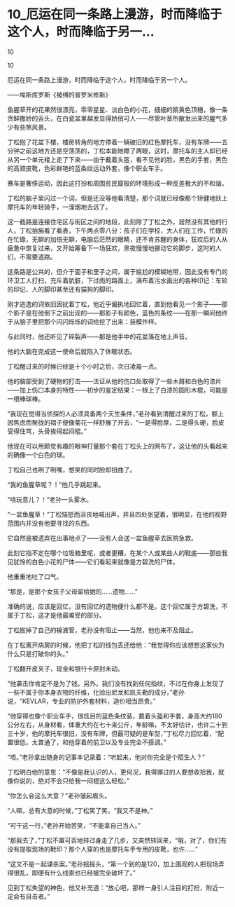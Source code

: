 # 10_厄运在同一条路上漫游，时而降临于这个人，时而降临于另一...

10

10

厄运在同一条路上漫游，时而降临于这个人，时而降临于另一个人。

——埃斯库罗斯《被缚的普罗米修斯》

鱼腥草开的花果然很漂亮，零零星星、淡白色的小花，细细的鹅黄色顶穗，像一条贪鲜撒娇的舌头，在白瓷盆里越发显得娇俏可人——尽管叶茎所散发出来的腥气多少有些煞风景。

丁松抱了花盆下楼，楼房转角的地方停着一辆破旧的红色摩托车，没有车牌——五分钟之前这地方还是空荡荡的，丁松本能地瞟了两眼，这时，摩托车的主人却已经从另一个单元楼上走了下来——由于戴着头盔，看不见他的脸，黑色的手套，黑色的高颈皮靴，色彩鲜艳的蓝条纹运动外套，像个职业车手。

赛车是奢侈运动，因此这打扮和周围贫民窟般的环境形成一种反差极大的不和谐。

丁松的脑子里闪过一个词，但是还没等他看清楚，那个词就已经像那个矫健地跃上摩托车的年轻骑手，一溜烟地去远了。

这一截路是连接住宅区与街区之间的地段，此刻除了丁松之外，居然没有其他的行人，丁松抬腕看了看表，下午两点零八分：孩子们在学校，大人们在工作，忙碌的在忙碌，无聊的加倍无聊，电脑后茫然的眼睛，还不肯苏醒的身体，狂欢后的人从疲惫中恢复过来，又开始筹备下一场狂欢，黑夜慢慢地挪动它的脚步，这时的人们，不需要道路。

这条路是公共的，但介于面子和里子之间，属于尴尬的模糊地带，因此没有专门的环卫工人打扫，充斥着肮脏，下过雨的路面上，满布着污水画出的各种印记：车轮的印记、人的脚印甚至还有猫狗的脚印。

刚才逃逸的词依旧困扰着丁松，他近乎偏执地回忆着，直到他看见一个影子——那个影子是在他倒下之前出现的——那影子有颜色，蓝色的条纹——在那一瞬间他终于从脑子里把那个闪闪烁烁的词给挖了出来：装模作样。

与此同时，他还听见了碎裂声——那是他手中的花盆落在地上声音。

他的大脑在完成这一使命后就陷入了休眠状态。

丁松醒过来的时候已经是十个小时之后，次日凌晨一点。

他的脑部受到了硬物的打击——法证从他的伤口处取得了一些木屑和白色的漆片——加上伤口本身的特性——初步的鉴定结果：一根上了白漆的圆形木棍，可能是一根棒球棒。

“我现在觉得当侦探的人必须具备两个天生条件，”老孙看到清醒过来的丁松，额上因焦虑而聚拢的褶子便像菊花一样舒展了开去，“一是得脸厚，二是得头硬，脸皮受得住骂，头骨挨得起闷棍。”

他现在可以用颇觉有趣的眼神打量那个套在丁松头上的网布了，这让他的头看起来的确像一个白色的球。

丁松自己也咧了咧嘴，想笑的同时脸却扭曲了。

“我的鱼腥草呢？！”他几乎跳起来。

“啥玩意儿？！”老孙一头雾水。

“一盆鱼腥草！”丁松恼怒而沮丧地喊出声，并且四处张望着，很明显，在他的视野范围内并没有他要寻找的东西。

它自然是被遗弃在出事地点了——没有人会送一盆鱼腥草去医院急救。

此刻它指不定在哪个垃圾箱里呢，或者更糟，在某个人或某些人的鞋底——那些我见犹怜的白色小花的尸体——它们看起来就像是方碧洗的尸体。

他重重地吐了口气。

“那是，是那个女孩子父母留给她的……遗物……”

准确的说，应该是回忆，没有回忆的遗物便什么都不是。这个回忆属于方碧洗，不属于丁松，这才是他最难受的部分。

丁松拔掉了自己的输液管，老孙没有阻止——当然，他也来不及阻止。

在丁松离开病房的时候，他把丁松的钱包丢还给他：“我觉得你应该想想这家伙为什么只是打破你的头。”

丁松翻开皮夹子，现金和银行卡原封未动。

“他袭击你肯定不是为了钱。另外，我们没有找到任何指纹，不过在你身上发现了一些不属于你本身衣物的纤维，化验出尼龙和凯夫勒的成分，”老孙说，“KEVLAR，专业的防护外套材料，造价相当昂贵。”

“他穿得也像个职业车手，很炫目的蓝色条纹装，戴着头盔和手套，身高大约180公分左右，从身材看，体重大约在七十来公斤，年龄嘛，不太好估计，也许二十到三十岁，他的摩托车很旧，没有车牌，但最可疑的是车型，”丁松尽力回忆着，“配置很低，太普通了，和他穿着的前卫以及专业完全不搭调。”

“唔。”老孙拿出随身的记事本记录着：“听起来，他对你完全是个陌生人？”

丁松明白他的意思：“不像是我认识的人，更何况，我得罪过的人要想收拾我，就像你说的，绝对不会只给我一闷棍这么轻松。”

“你怎么会这么大意？”老孙皱起眉头。

“人嘛，总有大意的时候，”丁松笑了笑，“我又不是神。”

“可干这一行，”老孙开始苦笑，“不能拿自己当人。”

“那我去了，”丁松不置可否地转过身走了几步，又突然转回来，“哦，对了，你们有没有提取现场的鞋印？那个人穿的也是摩托车手专用的皮靴，也许……”

“这又不是一起谋杀案。”老孙摇摇头，“第一个到的是120，加上围观的人把现场弄得很乱，即便有什么线索也已经被完全破坏了。”

见到丁松失望的神色，他又补充道：“放心吧，那样一身引人注目的打扮，附近一定会有目击者。”